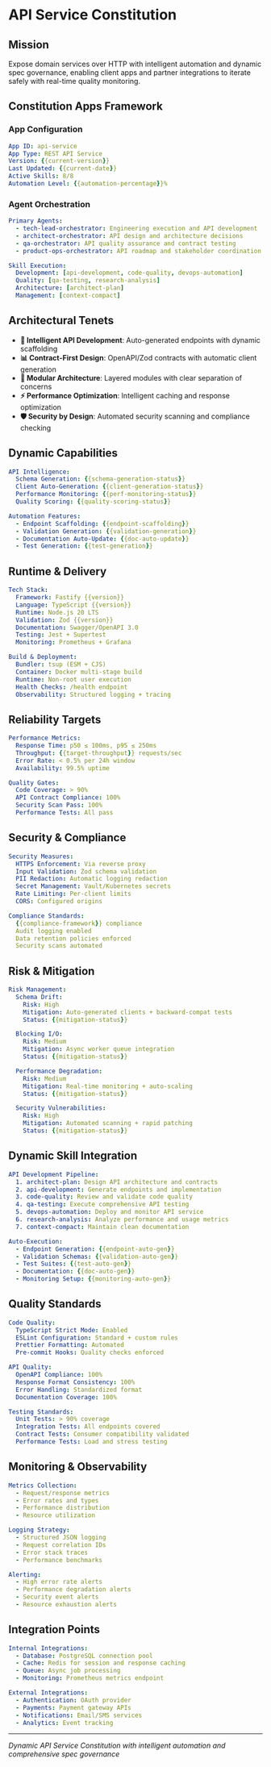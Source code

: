 # API Service Constitution

## Mission
Expose domain services over HTTP with intelligent automation and dynamic spec governance, enabling client apps and partner integrations to iterate safely with real-time quality monitoring.

## Constitution Apps Framework

### App Configuration
```yaml
App ID: api-service
App Type: REST API Service
Version: {{current-version}}
Last Updated: {{current-date}}
Active Skills: 8/8
Automation Level: {{automation-percentage}}%
```

### Agent Orchestration
```yaml
Primary Agents:
  - tech-lead-orchestrator: Engineering execution and API development
  - architect-orchestrator: API design and architecture decisions
  - qa-orchestrator: API quality assurance and contract testing
  - product-ops-orchestrator: API roadmap and stakeholder coordination

Skill Execution:
  Development: [api-development, code-quality, devops-automation]
  Quality: [qa-testing, research-analysis]
  Architecture: [architect-plan]
  Management: [context-compact]
```

## Architectural Tenets
- **🤖 Intelligent API Development**: Auto-generated endpoints with dynamic scaffolding
- **📊 Contract-First Design**: OpenAPI/Zod contracts with automatic client generation
- **🔧 Modular Architecture**: Layered modules with clear separation of concerns
- **⚡ Performance Optimization**: Intelligent caching and response optimization
- **🛡️ Security by Design**: Automated security scanning and compliance checking

## Dynamic Capabilities
```yaml
API Intelligence:
  Schema Generation: {{schema-generation-status}}
  Client Auto-Generation: {{client-generation-status}}
  Performance Monitoring: {{perf-monitoring-status}}
  Quality Scoring: {{quality-scoring-status}}

Automation Features:
  - Endpoint Scaffolding: {{endpoint-scaffolding}}
  - Validation Generation: {{validation-generation}}
  - Documentation Auto-Update: {{doc-auto-update}}
  - Test Generation: {{test-generation}}
```

## Runtime & Delivery
```yaml
Tech Stack:
  Framework: Fastify {{version}}
  Language: TypeScript {{version}}
  Runtime: Node.js 20 LTS
  Validation: Zod {{version}}
  Documentation: Swagger/OpenAPI 3.0
  Testing: Jest + Supertest
  Monitoring: Prometheus + Grafana

Build & Deployment:
  Bundler: tsup (ESM + CJS)
  Container: Docker multi-stage build
  Runtime: Non-root user execution
  Health Checks: /health endpoint
  Observability: Structured logging + tracing
```

## Reliability Targets
```yaml
Performance Metrics:
  Response Time: p50 ≤ 100ms, p95 ≤ 250ms
  Throughput: {{target-throughput}} requests/sec
  Error Rate: < 0.5% per 24h window
  Availability: 99.5% uptime

Quality Gates:
  Code Coverage: > 90%
  API Contract Compliance: 100%
  Security Scan Pass: 100%
  Performance Tests: All pass
```

## Security & Compliance
```yaml
Security Measures:
  HTTPS Enforcement: Via reverse proxy
  Input Validation: Zod schema validation
  PII Redaction: Automatic logging redaction
  Secret Management: Vault/Kubernetes secrets
  Rate Limiting: Per-client limits
  CORS: Configured origins

Compliance Standards:
  {{compliance-framework}} compliance
  Audit logging enabled
  Data retention policies enforced
  Security scans automated
```

## Risk & Mitigation
```yaml
Risk Management:
  Schema Drift:
    Risk: High
    Mitigation: Auto-generated clients + backward-compat tests
    Status: {{mitigation-status}}

  Blocking I/O:
    Risk: Medium
    Mitigation: Async worker queue integration
    Status: {{mitigation-status}}

  Performance Degradation:
    Risk: Medium
    Mitigation: Real-time monitoring + auto-scaling
    Status: {{mitigation-status}}

  Security Vulnerabilities:
    Risk: High
    Mitigation: Automated scanning + rapid patching
    Status: {{mitigation-status}}
```

## Dynamic Skill Integration
```yaml
API Development Pipeline:
  1. architect-plan: Design API architecture and contracts
  2. api-development: Generate endpoints and implementation
  3. code-quality: Review and validate code quality
  4. qa-testing: Execute comprehensive API testing
  5. devops-automation: Deploy and monitor API service
  6. research-analysis: Analyze performance and usage metrics
  7. context-compact: Maintain clean documentation

Auto-Execution:
  - Endpoint Generation: {{endpoint-auto-gen}}
  - Validation Schemas: {{validation-auto-gen}}
  - Test Suites: {{test-auto-gen}}
  - Documentation: {{doc-auto-gen}}
  - Monitoring Setup: {{monitoring-auto-gen}}
```

## Quality Standards
```yaml
Code Quality:
  TypeScript Strict Mode: Enabled
  ESLint Configuration: Standard + custom rules
  Prettier Formatting: Automated
  Pre-commit Hooks: Quality checks enforced

API Quality:
  OpenAPI Compliance: 100%
  Response Format Consistency: 100%
  Error Handling: Standardized format
  Documentation Coverage: 100%

Testing Standards:
  Unit Tests: > 90% coverage
  Integration Tests: All endpoints covered
  Contract Tests: Consumer compatibility validated
  Performance Tests: Load and stress testing
```

## Monitoring & Observability
```yaml
Metrics Collection:
  - Request/response metrics
  - Error rates and types
  - Performance distribution
  - Resource utilization

Logging Strategy:
  - Structured JSON logging
  - Request correlation IDs
  - Error stack traces
  - Performance benchmarks

Alerting:
  - High error rate alerts
  - Performance degradation alerts
  - Security event alerts
  - Resource exhaustion alerts
```

## Integration Points
```yaml
Internal Integrations:
  - Database: PostgreSQL connection pool
  - Cache: Redis for session and response caching
  - Queue: Async job processing
  - Monitoring: Prometheus metrics endpoint

External Integrations:
  - Authentication: OAuth provider
  - Payments: Payment gateway APIs
  - Notifications: Email/SMS services
  - Analytics: Event tracking
```

---

*Dynamic API Service Constitution with intelligent automation and comprehensive spec governance*